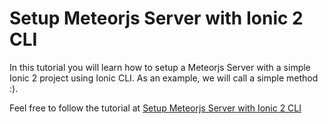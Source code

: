 # Setup Meteorjs Server with Ionic 2 CLI
In this tutorial you will learn how to setup a Meteorjs Server with a simple Ionic 2 project using Ionic CLI. As an example, we will call a simple method :).

Feel free to follow the tutorial at [Setup Meteorjs Server with Ionic 2 CLI](https://medium.com/@jayserm/setup-meteorjs-server-with-ionic-2-app-3dd91997c9d3)
